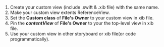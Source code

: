 1. Create your custom view (include .swift & .xib file) with the same name.
2. Make your custom view extents ReferenceView.
3. Set the **Custom class** of **File's Owner** to your custom view in xib file. 
4. Pin the ***contentView*** of **File's Owner** to your the top-level view in xib file.
5. Use your custom view in other storyboard or xib file(or code programmatically).